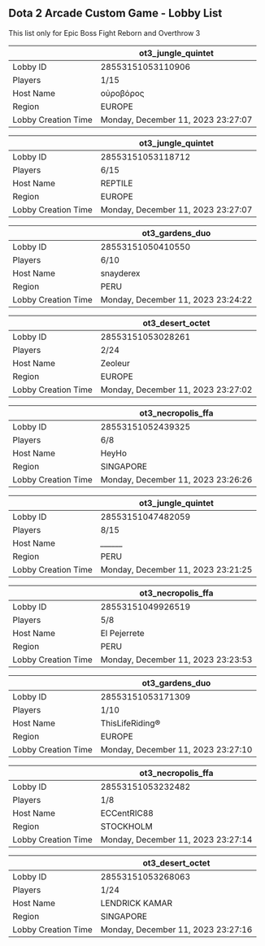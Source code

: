 ## Dota 2 Arcade Custom Game - Lobby List

This list only for Epic Boss Fight Reborn and Overthrow 3

|  | ot3_jungle_quintet |
| ------ | ------ |
| Lobby ID | 28553151053110906 |
| Players | 1/15 |
| Host Name | οὐροβόρος |
| Region | EUROPE |
| Lobby Creation Time | Monday, December 11, 2023 23:27:07 |


|  | ot3_jungle_quintet |
| ------ | ------ |
| Lobby ID | 28553151053118712 |
| Players | 6/15 |
| Host Name | REPTILE |
| Region | EUROPE |
| Lobby Creation Time | Monday, December 11, 2023 23:27:07 |


|  | ot3_gardens_duo |
| ------ | ------ |
| Lobby ID | 28553151050410550 |
| Players | 6/10 |
| Host Name | snayderex |
| Region | PERU |
| Lobby Creation Time | Monday, December 11, 2023 23:24:22 |


|  | ot3_desert_octet |
| ------ | ------ |
| Lobby ID | 28553151053028261 |
| Players | 2/24 |
| Host Name | Zeoleur |
| Region | EUROPE |
| Lobby Creation Time | Monday, December 11, 2023 23:27:02 |


|  | ot3_necropolis_ffa |
| ------ | ------ |
| Lobby ID | 28553151052439325 |
| Players | 6/8 |
| Host Name | HeyHo |
| Region | SINGAPORE |
| Lobby Creation Time | Monday, December 11, 2023 23:26:26 |


|  | ot3_jungle_quintet |
| ------ | ------ |
| Lobby ID | 28553151047482059 |
| Players | 8/15 |
| Host Name | *______* |
| Region | PERU |
| Lobby Creation Time | Monday, December 11, 2023 23:21:25 |


|  | ot3_necropolis_ffa |
| ------ | ------ |
| Lobby ID | 28553151049926519 |
| Players | 5/8 |
| Host Name | El Pejerrete |
| Region | PERU |
| Lobby Creation Time | Monday, December 11, 2023 23:23:53 |


|  | ot3_gardens_duo |
| ------ | ------ |
| Lobby ID | 28553151053171309 |
| Players | 1/10 |
| Host Name | ThisLifeRiding® |
| Region | EUROPE |
| Lobby Creation Time | Monday, December 11, 2023 23:27:10 |


|  | ot3_necropolis_ffa |
| ------ | ------ |
| Lobby ID | 28553151053232482 |
| Players | 1/8 |
| Host Name | ECCentRIC88 |
| Region | STOCKHOLM |
| Lobby Creation Time | Monday, December 11, 2023 23:27:14 |


|  | ot3_desert_octet |
| ------ | ------ |
| Lobby ID | 28553151053268063 |
| Players | 1/24 |
| Host Name | LENDRICK KAMAR |
| Region | SINGAPORE |
| Lobby Creation Time | Monday, December 11, 2023 23:27:16 |


